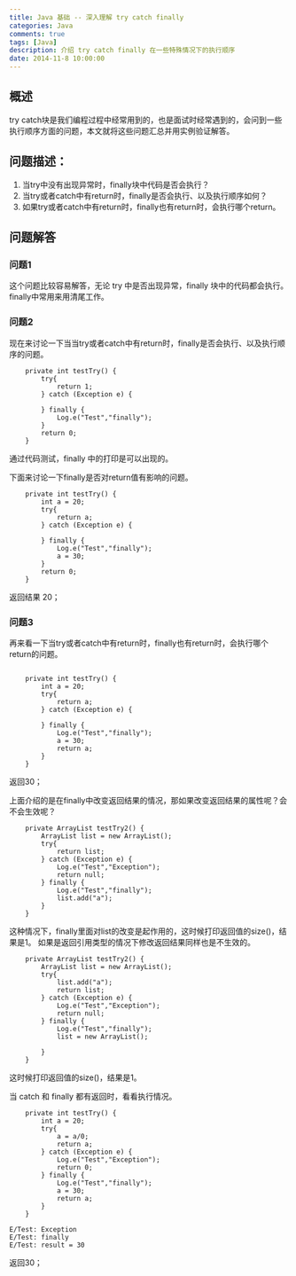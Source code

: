 ```yaml
---
title: Java 基础 -- 深入理解 try catch finally
categories: Java
comments: true
tags: [Java]
description: 介绍 try catch finally 在一些特殊情况下的执行顺序
date: 2014-11-8 10:00:00
---
```


                
## 概述

try catch块是我们编程过程中经常用到的，也是面试时经常遇到的，会问到一些执行顺序方面的问题，本文就将这些问题汇总并用实例验证解答。

## 问题描述：

 1. 当try中没有出现异常时，finally块中代码是否会执行？
 2. 当try或者catch中有return时，finally是否会执行、以及执行顺序如何？
 3. 如果try或者catch中有return时，finally也有return时，会执行哪个return。


## 问题解答

### 问题1

这个问题比较容易解答，无论 try 中是否出现异常，finally 块中的代码都会执行。
finally中常用来用清尾工作。

### 问题2

现在来讨论一下当当try或者catch中有return时，finally是否会执行、以及执行顺序的问题。

```
    private int testTry() {
        try{
            return 1;
        } catch (Exception e) {

        } finally {
            Log.e("Test","finally");
        }
        return 0;
    }
```

通过代码测试，finally 中的打印是可以出现的。

下面来讨论一下finally是否对return值有影响的问题。

```
    private int testTry() {
        int a = 20;
        try{
            return a;
        } catch (Exception e) {

        } finally {
            Log.e("Test","finally");
            a = 30;
        }
        return 0;
    }
```

返回结果 20；

### 问题3

再来看一下当try或者catch中有return时，finally也有return时，会执行哪个return的问题。

```

    private int testTry() {
        int a = 20;
        try{
            return a;
        } catch (Exception e) {

        } finally {
            Log.e("Test","finally");
            a = 30;
            return a;
        }
    }
```

返回30；

上面介绍的是在finally中改变返回结果的情况，那如果改变返回结果的属性呢？会不会生效呢？

```
    private ArrayList testTry2() {
        ArrayList list = new ArrayList();
        try{
            return list;
        } catch (Exception e) {
            Log.e("Test","Exception");
            return null;
        } finally {
            Log.e("Test","finally");
            list.add("a");
        }
    }
```

这种情况下，finally里面对list的改变是起作用的，这时候打印返回值的size()，结果是1。
如果是返回引用类型的情况下修改返回结果同样也是不生效的。

```
    private ArrayList testTry2() {
        ArrayList list = new ArrayList();
        try{
            list.add("a");
            return list;
        } catch (Exception e) {
            Log.e("Test","Exception");
            return null;
        } finally {
            Log.e("Test","finally");
            list = new ArrayList();

        }
    }
```
这时候打印返回值的size()，结果是1。

当 catch 和 finally 都有返回时，看看执行情况。

```
    private int testTry() {
        int a = 20;
        try{
            a = a/0;
            return a;
        } catch (Exception e) {
            Log.e("Test","Exception");
            return 0;
        } finally {
            Log.e("Test","finally");
            a = 30;
            return a;
        }
    }
```

```
E/Test: Exception
E/Test: finally
E/Test: result = 30
```

返回30；